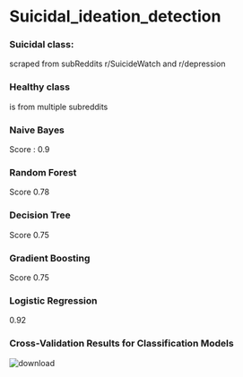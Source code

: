 # Suicidal_ideation_detection
### Suicidal class: 
scraped from subReddits r/SuicideWatch and r/depression
 ### Healthy class
 is from multiple subreddits
### Naive Bayes
Score : 0.9
### Random Forest 
Score 0.78
### Decision Tree
Score 0.75
### Gradient Boosting 
Score 0.75
### Logistic Regression
0.92
### Cross-Validation Results for Classification Models

![download](https://github.com/sana-kabbani/Suicidal_ideation_detection/assets/57013014/b073fc42-db2d-4e41-b39e-f1571b369263)
